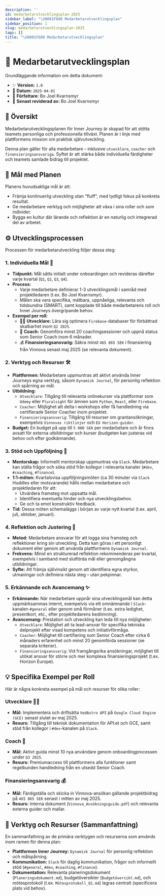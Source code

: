 ```yaml
---
description: ''
id: medarbetarutvecklingsplan-2025
sidebar_label: "\U0001F680 Medarbetarutvecklingsplan"
sidebar_position: 1
slug: medarbetarutvecklingsplan-2025
tags: []
title: "\U0001F680 Medarbetarutvecklingsplan"
---
```


# 🚀 Medarbetarutvecklingsplan

Grundläggande information om detta dokument:

-   ✨ **Version:** `1.0`
-   📅 **Datum:** `2025-04-01`
-   👤 **Författare:** Bo Joel Kvarnsmyr
-   🔄 **Senast reviderad av:** Bo Joel Kvarnsmyr

## 🎯 Översikt

Medarbetarutvecklingsplanen för Inner Journey är skapad för att stötta teamets personliga och professionella tillväxt. Planen är i linje med plattformens mission om praktisk självutveckling.

Denna plan gäller för alla medarbetare – inklusive `utvecklare`, `coacher` och `finansieringsansvariga`. Syftet är att stärka både individuella färdigheter och teamets samlade bidrag till projektet.

## 🌱 Mål med Planen

Planens huvudsakliga mål är att:

-   Främja kontinuerlig utveckling utan "fluff", med tydligt fokus på konkreta resultat.
-   Ge medarbetare verktyg och möjligheter att växa i sina roller och som individer.
-   Bygga en kultur där lärande och reflektion är en naturlig och integrerad del av arbetet.

## ⚙️ Utvecklingsprocessen

Processen för medarbetarutveckling följer dessa steg:

### 1. Individuella Mål 🎯

-   **Tidpunkt:** Mål sätts initialt under onboardingen och revideras därefter varje kvartal (`Q1`, `Q2`, `Q3`, `Q4`).
-   **Process:**
    -   Varje medarbetare definierar 1-3 utvecklingsmål i samråd med projektledaren (t.ex. Bo Joel Kvarnsmyr).
    -   Målen ska vara specifika, mätbara, uppnåeliga, relevanta och tidsbundna (SMART), samt kopplade till både medarbetarens roll och Inner Journeys övergripande behov.
-   **Exempel per roll:**
    -   👨‍💻 **Utvecklare:** Lära sig optimera `Firebase`-databaser för förbättrad skalbarhet inom `Q2 2025`.
    -   🤝 **Coach:** Genomföra minst 20 coachingsessioner och uppnå status som Senior Coach inom 6 månader.
    -   💰 **Finansieringsansvarig:** Säkra minst `465 865 SEK` i finansiering från Vinnova senast maj 2025 (se relevanta dokument).

### 2. Verktyg och Resurser 🛠️

-   **Plattformen:** Medarbetare uppmuntras att aktivt använda Inner Journeys egna verktyg, såsom `Dynamisk Journal`, för personlig reflektion och spårning av mål.
-   **Utbildning:**
    -   `Utvecklare`: Tillgång till relevanta onlinekurser via plattformar som `Udemy` eller `Pluralsight` för ämnen som `Python`, `React`, eller `Firebase`.
    -   `Coacher`: Möjlighet att delta i workshops eller få handledning via certifierade Senior Coacher inom projektet.
    -   `Finansieringsansvarig`: Tillgång till resurser om grantansökningar, exempelvis `Vinnovas riktlinjer` och `EU Horizon-guider`.
-   **Budget:** En budget på upp till `5 000 SEK` per medarbetare och år finns avsatt för externa utbildningar och kurser (budgeten kan justeras vid behov och efter godkännande).

### 3. Stöd och Uppföljning 💬

-   **Mentorskap:** Informellt mentorskap uppmuntras via `Slack`. Medarbetare kan ställa frågor och söka stöd från kollegor i relevanta kanaler (`#dev`, `#coaching`, `#finance`).
-   **1:1-möten:** Kvartalsvisa uppföljningsmöten (ca 30 minuter via `Slack` Huddles eller motsvarande) hålls mellan medarbetare och projektledaren för att:
    -   Utvärdera framsteg mot uppsatta mål.
    -   Identifiera eventuella hinder och nya utvecklingsbehov.
    -   Ge och ta emot konstruktiv feedback.
-   **Tid:** Dessa möten schemaläggs i början av varje nytt kvartal (t.ex. april, juli, oktober, januari).

### 4. Reflektion och Justering 📝

-   **Metod:** Medarbetare ansvarar för att logga sina framsteg och reflektioner kring sin utveckling. Detta kan göras i ett personligt dokument eller genom att använda plattformens `Dynamisk Journal`.
-   **Frekvens:** Minst en strukturerad reflektion rekommenderas per kvartal, exempelvis i samband med slutförda mål eller genomgångna utbildningar.
-   **Syfte:** Att främja självinsikt genom att identifiera egna styrkor, utmaningar och definiera nästa steg – utan pekpinnar.

### 5. Erkännande och Avancemang ✨

-   **Erkännande:** När medarbetare uppnår sina utvecklingsmål kan detta uppmärksammas internt, exempelvis via ett omnämnande i `Slack`-kanalen `#general` eller genom små förmåner (t.ex. extra ledighet, presentkort, etc., efter projektledarens bedömning).
-   **Avancemang:** Prestation och utveckling kan leda till nya möjligheter:
    -   `Utvecklare`: Möjlighet att ta lead-ansvar för specifika tekniska delprojekt efter visad kompetens och initiativförmåga.
    -   `Coacher`: Möjlighet till certifiering som Senior Coach efter cirka 6 månaders erfarenhet och minst 20 genomförda sessioner (se separata kriterier).
    -   `Finansieringsansvarig`: Vid framgångsrika ansökningar, möjlighet till utökat ansvar för större och mer komplexa finansieringsprojekt (t.ex. Horizon Europe).

## 💡 Specifika Exempel per Roll

Här är några konkreta exempel på mål och resurser för olika roller:

### Utvecklare 👨‍💻

-   **Mål:** Implementera och driftsätta `VedAstro API` på `Google Cloud Engine (GCE)` senast slutet av maj 2025.
-   **Resurs:** Tillgång till teknisk dokumentation för API:et och GCE, samt stöd från kollegor i `#dev`-kanalen på `Slack`.

### Coach 🤝

-   **Mål:** Aktivt guida minst 10 nya användare genom onboardingprocessen under `Q3 2025`.
-   **Resurs:** Premiumaccess till plattformens alla funktioner samt regelbunden handledning från en utsedd Senior Coach.

### Finansieringsansvarig 💰

-   **Mål:** Färdigställa och skicka in Vinnova-ansökan gällande projektbidrag på `465 865 SEK` senast i mitten av maj 2025.
-   **Resurs:** Interna dokument (`Vinnova_Ansökningsguide.pdf`) och relevanta externa guider och mallar.

## 🧰 Verktyg och Resurser (Sammanfattning)

En sammanfattning av de primära verktygen och resurserna som används inom ramen för denna plan:

-   **Plattformen Inner Journey:** `Dynamisk Journal` för personlig reflektion och målspårning.
-   **Kommunikation:** `Slack` för daglig kommunikation, frågor och informellt stöd (`#general`, `#dev`, `#coaching`, `#finance`).
-   **Dokumentation:** Relevanta planeringsdokument (`Planeringsdokument.md`), budgetöversikter (`Budgetöversikt.md`), och mötesprotokoll (t.ex. `Mötesprotokoll_Q1.md`) lagras centralt (specificera plats vid behov).